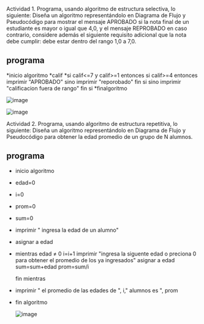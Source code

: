 Actividad 1. Programa, usando algoritmo de estructura selectiva, lo siguiente:
Diseña un algoritmo representándolo en Diagrama de Flujo y Pseudocódigo para mostrar el mensaje APROBADO si la nota final de un estudiante es mayor o igual que 4,0,
y el mensaje REPROBADO en caso contrario, considere además el siguiente requisito adicional que la nota debe cumplir: debe estar dentro del rango 1,0 a 7,0.

## programa
*inicio algoritmo
*calif
*si calif<=7 y calif>=1 entonces
    si calif>=4 entonces
     imprimir "APROBADO"
     sino
      imprimir "reporobado"
       fin si
   sino 
     imprimir "calificacion fuera de rango"
    fin si
*finalgoritmo  

![image](https://user-images.githubusercontent.com/103066682/166516103-19259c26-0759-4425-92b9-6b67815bfcd0.png)

![image](https://user-images.githubusercontent.com/103066682/166805842-8ce3ff7d-4681-4539-be89-3b33d0c91ed6.png)



Actividad 2. Programa, usando algoritmo de estructura repetitiva, lo siguiente:
Diseña un algoritmo representándolo en Diagrama de Flujo y Pseudocódigo para obtener la edad promedio de un grupo de N alumnos.

## programa
* inicio algoritmo
* edad=0
* i=0
* prom=0
* sum=0
* imprimir " ingresa la edad de un alumno"
* asignar a edad
* mientras edad ≠ 0
     i=i+1
     imprimir "ingresa la siguente edad o preciona 0 para obtener el promedio de los ya ingresados"
     asignar a edad
     sum=sum+edad
     prom=sum/i
     
    fin mientras
 * imprimir " el promedio de las edades de ", i," alumnos es ", prom
 * fin algoritmo
     
     ![image](https://user-images.githubusercontent.com/103066682/166522314-696ce6de-ba7a-40a5-84c9-1b1e048d9ded.png)

     
     
     

